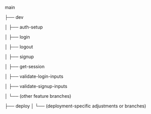 main

 ├── dev

 │    ├── auth-setup

 │    ├── login

 │    ├── logout

 │    ├── signup

 │    ├── get-session

 │    ├── validate-login-inputs

 │    ├── validate-signup-inputs

 │    └── (other feature branches)
 
 ├── deploy
 │    └── (deployment-specific adjustments or branches)
